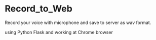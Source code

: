 # Record_to_Web

Record your voice with microphone and save to server as wav format.

using Python Flask and working at Chrome browser

